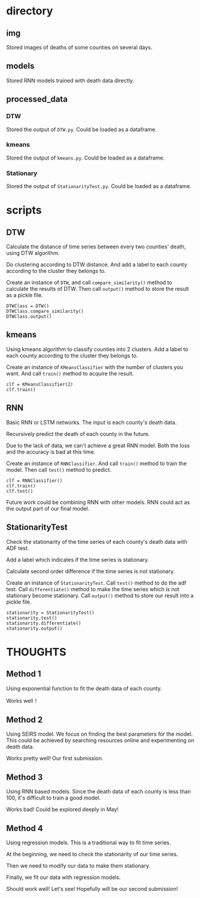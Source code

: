 # directory
## img
Stored images of deaths of some counties on several days.

## models
Stored RNN models trained with death data directly.

## processed_data
### DTW
Stored the output of `DTW.py`. Could be loaded as a dataframe.

### kmeans
Stored the output of `kmeans.py`. Could be loaded as a dataframe.

### Stationary
Stored the output of `StationarityTest.py`. Could be loaded as a dataframe.

# scripts
## DTW
Calculate the distance of time series between every two counties' death, using DTW algorithm.

Do clustering according to DTW distance. And add a label to each county according to the cluster they belongs to.

Create an instance of `DTW`, and call `compare_similarity()` method to calculate the results of DTW. Then call `output()` method to store the result as a pickle file.
```
DTWClass = DTW()
DTWClass.compare_similarity()
DTWClass.output()
```

## kmeans
Using kmeans algorithm to classify counties into 2 clusters. Add a label to each county according to the cluster they belongs to.

Create an instance of `KMeansClassifier` with the number of clusters you want. And call `train()` method to acquire the result.
```
clf = KMeansClassifier(2)
clf.train()
```

## RNN
Basic RNN or LSTM networks. The input is each county's death data.

Recursively predict the death of each county in the future.

Due to the lack of data, we can't achieve a great RNN model. Both the loss and the accuracy is bad at this time.

Create an instance of `RNNClassifier`. And call `train()` method to train the model. Then call `test()` method to predict.
```
clf = RNNClassifier()
clf.train()
clf.test()
```

Future work could be combining RNN with other models. RNN could act as the output part of our final model.

## StationarityTest
Check the stationarity of the time series of each county's death data with ADF test.

Add a label which indicates if the time series is stationary.

Calculate second order difference if the time series is not stationary.

Create an instance of `StationarityTest`. Call `test()` method to do the adf test. Call `differentiate()` method to make the time series which is not stationary become stationary. Call `output()` method to store our result into a pickle file.
```
stationarity = StationarityTest()
stationarity.test()
stationarity.differentiate()
stationarity.output()
```

# THOUGHTS
## Method 1
Using exponential function to fit the death data of each county.

Works well！

## Method 2
Using SEIRS model. We focus on finding the best parameters for the model. This could be achieved by searching resources online and experimenting on death data.

Works pretty well! Our first submission.

## Method 3
Using RNN based models. Since the death data of each county is less than 100, it's difficult to train a good model.

Works bad! Could be explored deeply in May!

## Method 4
Using regression models. This is a traditional way to fit time series.

At the beginning, we need to check the stationarity of our time series.

Then we need to modify our data to make them stationary.

Finally, we fit our data with regression models.

Should work well! Let's see! Hopefully will be our second submission!
